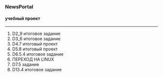 ### NewsPortal
#### учебный проект
***
1. D2_9 итоговое задание
2. D3_6 итоговое задание
3. D4.7 итоговый проект
4. D5.8 итоговый проект
5. D6.5.4 итоговое задание
6. ПЕРЕХОД НА LINUX
7. D7.5 задание
8. D13.4 итоговое задание

